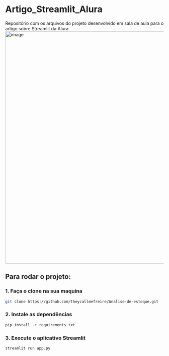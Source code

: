 # Artigo_Streamlit_Alura
Repositório com os arquivos do projeto desenvolvido em sala de aula para o artigo sobre Streamlit da Alura
<img width="1390" height="737" alt="image" src="https://github.com/user-attachments/assets/bf6cfc2a-f930-41be-a637-7d3924b62326" />

## Para rodar o projeto:

### 1. Faça o clone na sua maquina
```bash
git clone https://github.com/theycallmefreire/Analise-de-estoque.git
```
### 2. Instale as dependências 

```bash
pip install -r requirements.txt
```
### 3. Execute o aplicativo Streamlit
```bash
streamlit run app.py
```
